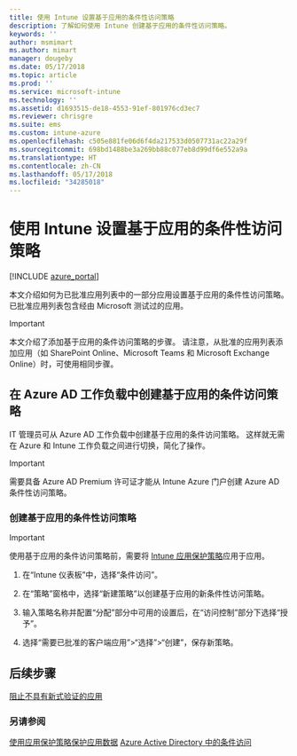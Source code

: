 ```yaml
---
title: 使用 Intune 设置基于应用的条件性访问策略
description: 了解如何使用 Intune 创建基于应用的条件性访问策略。
keywords: ''
author: msmimart
ms.author: mimart
manager: dougeby
ms.date: 05/17/2018
ms.topic: article
ms.prod: ''
ms.service: microsoft-intune
ms.technology: ''
ms.assetid: d1693515-de18-4553-91ef-801976cd3ec7
ms.reviewer: chrisgre
ms.suite: ems
ms.custom: intune-azure
ms.openlocfilehash: c505e881fe06d6f4da217533d0507731ac22a29f
ms.sourcegitcommit: 698bd1488be3a269bb88c077eb8d99df6e552a9a
ms.translationtype: HT
ms.contentlocale: zh-CN
ms.lasthandoff: 05/17/2018
ms.locfileid: "34285018"
---
```

# <a name="set-up-app-based-conditional-access-policies-with-intune"></a>使用 Intune 设置基于应用的条件性访问策略

[!INCLUDE [azure_portal](./includes/azure_portal.md)]

本文介绍如何为已批准应用列表中的一部分应用设置基于应用的条件性访问策略。 已批准应用列表包含经由 Microsoft 测试过的应用。

> [!IMPORTANT]
> 本文介绍了添加基于应用的条件访问策略的步骤。 请注意，从批准的应用列表添加应用（如 SharePoint Online、Microsoft Teams 和 Microsoft Exchange Online）时，可使用相同步骤。

## <a name="create-app-based-conditional-access-policies-in-azure-ad-workload"></a>在 Azure AD 工作负载中创建基于应用的条件访问策略

IT 管理员可从 Azure AD 工作负载中创建基于应用的条件访问策略。 这样就无需在 Azure 和 Intune 工作负载之间进行切换，简化了操作。

> [!IMPORTANT]
> 需要具备 Azure AD Premium 许可证才能从 Intune Azure 门户创建 Azure AD 条件性访问策略。

### <a name="to-create-an-app-based-conditional-access-policy"></a>创建基于应用的条件性访问策略

> [!IMPORTANT]
> 使用基于应用的条件访问策略前，需要将 [Intune 应用保护策略](app-protection-policies.md)应用于应用。

1. 在“Intune 仪表板”中，选择“条件访问”。

2. 在“策略”窗格中，选择“新建策略”以创建基于应用的新条件性访问策略。

4. 输入策略名称并配置“分配”部分中可用的设置后，在“访问控制”部分下选择“授予”。

5. 选择“需要已批准的客户端应用”>“选择”>“创建”，保存新策略。

## <a name="next-steps"></a>后续步骤
[阻止不具有新式验证的应用](app-modern-authentication-block.md)

### <a name="see-also"></a>另请参阅

[使用应用保护策略保护应用数据](app-protection-policies.md)
[Azure Active Directory 中的条件访问](https://docs.microsoft.com/azure/active-directory/active-directory-conditional-access)
